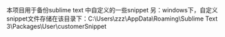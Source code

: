 本项目用于备份sublime text 中自定义的一些snippet
另：windows下，自定义snippet文件存储在该目录下：C:\Users\zzz\AppData\Roaming\Sublime Text 3\Packages\User\customerSnippet
